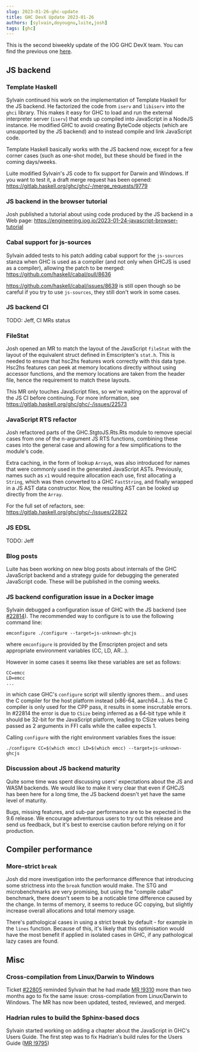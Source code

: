 ```yaml
---
slug: 2023-01-26-ghc-update
title: GHC DevX Update 2023-01-26
authors: [sylvain,doyougnu,luite,josh]
tags: [ghc]
---
```


This is the second biweekly update of the IOG GHC DevX team.
You can find the previous one [here](https://engineering.iog.io/2023-01-12-ghc-update).

## JS backend

### Template Haskell

Sylvain continued his work on the implementation of Template Haskell for the JS
backend. He factorized the code from `iserv` and `libiserv` into the `ghci`
library. This makes it easy for GHC to load and run the external interpreter
server (`iserv`) that ends up compiled into JavaScript in a NodeJS instance. He
modified GHC to avoid creating ByteCode objects (which are unsupported by the JS
backend) and to instead compile and link JavaScript code.

Template Haskell basically works with the JS backend now, except for a few
corner cases (such as one-shot mode), but these should be fixed in the coming
days/weeks.

Luite modified Sylvain's JS code to fix support for Darwin and Windows. If you
want to test it, a draft merge request has been opened:
https://gitlab.haskell.org/ghc/ghc/-/merge_requests/9779

### JS backend in the browser tutorial

Josh published a tutorial about using code produced by the JS backend in a Web
page:
https://engineering.iog.io/2023-01-24-javascript-browser-tutorial


### Cabal support for js-sources

Sylvain added tests to his patch adding cabal support for the `js-sources`
stanza when GHC is used as a compiler (and not only when GHCJS is used as a
compiler), allowing the patch to be merged:
https://github.com/haskell/cabal/pull/8636

https://github.com/haskell/cabal/issues/8639 is still open though so be careful
if you try to use `js-sources`, they still don't work in some cases.


### JS backend CI

TODO: Jeff, CI MRs status

### FileStat

Josh opened an MR to match the layout of the JavaScript `fileStat` with the
layout of the equivalent struct defined in Emscripten's `stat.h`. This is needed
to ensure that hsc2hs features work correctly with this data type. Hsc2hs features
can peek at memory locations directly without using accessor functions, and the
memory locations are taken from the header file, hence the requirement to match
these layouts.

This MR only touches JavaScript files, so we're waiting on the approval of the
JS CI before continuing. For more information, see
https://gitlab.haskell.org/ghc/ghc/-/issues/22573

### JavaScript RTS refactor

Josh refactored parts of the GHC.StgtoJS.Rts.Rts module to remove special cases
from one of the n-argument JS RTS functions, combining these cases into the
general case and allowing for a few simplifications to the module's code.

Extra caching, in the form of lookup `Array`s, was also introduced for names
that were commonly used in the generated JavaScript ASTs. Previously, names
such as `x1` would require allocation each use, first allocating a `String`,
which was then converted to a GHC `FastString`, and finally wrapped in a JS
AST data constructor. Now, the resulting AST can be looked up directly from
the `Array`.

For the full set of refactors, see:
https://gitlab.haskell.org/ghc/ghc/-/issues/22822

### JS EDSL

TODO: Jeff


### Blog posts

Luite has been working on new blog posts about internals of the GHC JavaScript
backend and a strategy guide for debugging the generated JavaScript code. These
will be published in the coming weeks.

### JS backend configuration issue in a Docker image

Sylvain debugged a configuration issue of GHC with the JS backend (see
[#22814](https://gitlab.haskell.org/ghc/ghc/-/issues/22814)).
The recommended way to configure is to use the following command line:

```
emconfigure ./configure --target=js-unknown-ghcjs
```

where `emconfigure` is provided by the Emscripten project and sets appropriate
environment variables (CC, LD, AR...).

However in some cases it seems like these variables are set as follows:

```
CC=emcc
LD=emcc
...
```

in which case GHC's `configure` script will silently ignores them... and uses the
C compiler for the host platform instead (x86-64, aarch64...). As the C compiler
is only used for the CPP pass, it results in some inscrutable errors. In #22814
the error is due to `CSize` being inferred as a 64-bit type while it should be
32-bit for the JavaScript platform, leading to CSize values being passed as 2
arguments in FFI calls while the callee expects 1.

Calling `configure` with the right environment variables fixes the issue:

```
./configure CC=$(which emcc) LD=$(which emcc) --target=js-unknown-ghcjs
```


### Discussion about JS backend maturity

Quite some time was spent discussing users' expectations about the JS and WASM backends.
We would like to make it very clear that even if GHCJS has been here for a long time,
the JS backend doesn't yet have the same level of maturity.

Bugs, missing features, and sub-par performance are to be expected in the 9.6 release.
We encourage adventurous users to try out this release and send us feedback, but it's
best to exercise caution before relying on it for production.

## Compiler performance

### More-strict `break`

Josh did more investigation into the performance difference that introducing
some strictness into the `break` function would make. The STG and microbenchmarks
are very promising, but using the "compile cabal" benchmark, there doesn't seem
to be a noticable time difference caused by the change. In terms of memory, it
seems to reduce GC copying, but slightly increase overall allocations and total
memory usage.

There's pathological cases in using a strict break by default - for example in the
`lines` function. Because of this, it's likely that this optimisation would have
the most benefit if applied in isolated cases in GHC, if any pathological lazy
cases are found.

## Misc

### Cross-compilation from Linux/Darwin to Windows

Ticket [#22805](https://gitlab.haskell.org/ghc/ghc/-/issues/22805) reminded Sylvain that he had made [MR !9310](https://gitlab.haskell.org/ghc/ghc/-/merge_requests/9310) more than two months ago to fix the same issue: cross-compilation from Linux/Darwin to Windows. The MR has now been updated, tested, reviewed, and merged.

### Hadrian rules to build the Sphinx-based docs

Sylvain started working on adding a chapter about the JavaScript in GHC's Users Guide.
The first step was to fix Hadrian's build rules for the Users Guide ([MR !9795](https://gitlab.haskell.org/ghc/ghc/-/merge_requests/9795))
